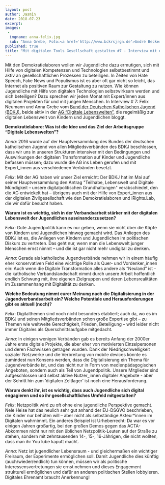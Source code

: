 ```yaml
---
layout: post
author: Jasmin
date: 2018-07-23
excerpt: 
images:
 - 
  imgname: anna-felix.jpg
  sub: "Anna Grebe, Foto:<a href='http://www.bckrsjrgn.de'>André Beckersjürgen</a> & Felix Neumann, Foto: Nina Angele, vom BDKJ"
published: true
title: "Mit digitalen Tools Gesellschaft gestalten #7 - Interview mit der AG 'digitale Lebenswelten'"
---
```


Mit den Demokratielaboren wollen wir Jugendliche dazu ermutigen, sich mit Hilfe von digitalen Kompetenzen und Technologien selbstbestimmt und aktiv an gesellschaftlichen Prozessen zu beteiligen. In Zeiten von Hate Speech, Fake News und Populismus ist es aber oft gar nicht so leicht, das Internet als positiven Raum zur Gestaltung zu nutzen. Wie können Jugendliche mit Hilfe von digitalen Technologien selbstwirksam werden und sich beteiligen? Dazu sprechen wir jeden Monat mit Expert/innen aus digitalen Projekten für und mit jungen Menschen. In Interview # 7: Felix Neumann und Anna Grebe vom [Bund der Deutschen Katholischen Jugend (BDKJ)](http://www.bdkj.de), beide aktiv in der [AG “Digitale Lebenswelten”](http://digitalelebenswelten.bdkj.de/), die regelmäßig zur digitalen Lebenswelt von Kindern und Jugendlichen bloggt. 

**Demokratielabore: Was ist die Idee und das Ziel der Arbeitsgruppe “Digitale Lebenswelten”?**

*Anna*: 2016 wurde auf der Hauptversammlung des Bundes der deutschen katholischen Jugend von allen Mitgliedsverbänden des BDKJ beschlossen, dass wir uns in unseren Strukturen intensiver mit den Bedingungen und Auswirkungen der digitalen Transformation auf Kinder und Jugendliche befassen müssen; dazu wurde die AG ins Leben gerufen und mit Expert_innen aus verschiedenen Verbänden besetzt.

*Felix*: Mit der AG haben wir unser Ziel erreicht: Der BDKJ hat im Mai auf seiner Hauptversammlung den Antrag "Teilhabe, Lebenswelt und Digitale Mündigkeit – unsere digitalpolitischen Grundhaltungen" verabschiedet, den die AG entwickelt hat – übrigens auch mit der Hilfe von Expert_innen aus der digitalen Zivilgesellschaft wie den Demokratielaboren und iRights.Lab, die wir dafür besucht haben.

**Warum ist es wichtig, sich in der Verbandsarbeit stärker mit der digitalen Lebenswelt der Jugendlichen auseinanderzusetzen?**

*Felix*: Gute Jugendpolitik kann es nur geben, wenn sie nicht über die Köpfe von Kindern und Jugendlichen hinweg gemacht wird. Das Anliegen des BDKJ ist es, die Anliegen von Kindern und Jugendlichen im politischen Diskurs zu vertreten. Das geht nur, wenn man die Lebenswelt junger Menschen ernst nimmt – und die ist gar nicht mehr undigital zu denken.

*Anna*: Gerade als katholische Jugendverbände nehmen wir in einem häufig eher konservativen Feld eine wichtige Rolle als Quer- und Vordenker_innen ein: Auch wenn die Digitale Transformation alles andere als “Neuland” ist - die katholische Verbandslandschaft nimmt durch unsere Arbeit hoffentlich endlich Schwung mit, ihre eigenen Zielgruppen und deren Lebensrealitäten im Zusammenhang mit Digitalität zu denken.

**Welche Bedeutung nimmt eurer Meinung nach die Digitalisierung in der Jugendverbandsarbeit ein? Welche Potentiale und Herausforderungen gibt es aktuell (noch)?**

*Felix*: Digitalthemen sind noch nicht besonders etabliert; auch da, wo es im BDKJ und seinen Mitgliedsverbänden schon große Expertise gibt – zu Themen wie weltweite Gerechtigkeit, Frieden, Beteiligung – wird leider nicht immer Digitales als Querschnittsaufgabe mitgedacht.

*Anna*: In einigen wenigen Verbänden gab es bereits Anfang der 2000er Jahre erste digitale Projekte, die aber eher von motivierten Einzelpersonen und deren Fachwissen getragen wurden. Dank der Niedrigschwelligkeit sozialer Netzwerke und die Verbreitung von mobile devices könnte es zumindest nun Konsens werden, dass die Digitalisierung ein Thema für Jugendverbände ist, und das nicht nur in Form von medienpädagogischen Angeboten, sondern auch als Teil von Jugendpolitik. Unsere Mitglieder sind aufgeschlossen und selbst aktive Nutzer_innen digitaler Angebote - aber der Schritt hin zum ‘digitalen Zeltlager’ ist noch eine Herausforderung.

**Warum denkt ihr, ist es wichtig, dass auch Jugendliche sich digital engagieren und so ihr gesellschaftliches Umfeld mitgestalten?**

*Felix*: Netzpolitik wird zu oft ohne eine jugendliche Perspektive gemacht. Nele Heise hat das neulich sehr gut anhand der EU-DSGVO beschrieben, die Kinder nur behüten will – aber nicht als selbständige Akteur*innen im Digitalen wahrnimmt. Ein anderes Beispiel ist Urheberrecht: Da war es vor einigen Jahren großartig, bei den großen Demos gegen das ACTA-Abkommen nicht nur mit den üblichen Netzpolitik-Leuten auf der Straße zu stehen, sondern mit zehntausenden 14-, 15-, 16-Jährigen, die nicht wollten, dass man ihr YouTube kaputt macht.

*Anna*: Netz ist jugendlicher Lebensraum - und gleichermaßen ein wichtiger Freiraum, der Experimente ermöglichen soll. Damit Jugendliche dies künftig (auch/wieder/endlich) tun können, müssen wir als politische Interessensvertretungen sie ernst nehmen und dieses Engagement strukturell ermöglichen und dafür an anderen politischen Stellen lobbyieren. Digitales Ehrenamt braucht Anerkennung!
